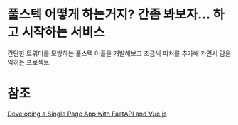 # 풀스텍 어떻게 하는거지? 간좀 봐보자... 하고 시작하는 서비스
간단한 트위터를 모방하는 풀스텍 어플을 개발해보고 조금씩 피처를 추가해 가면서 감을 익히는 프로젝트.

# 참조
[Developing a Single Page App with FastAPI and Vue.js](https://testdriven.io/blog/developing-a-single-page-app-with-fastapi-and-vuejs/#objectives)
